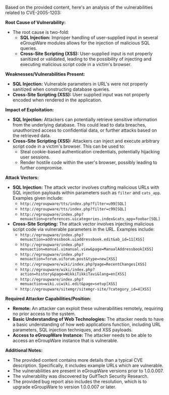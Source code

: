 Based on the provided content, here's an analysis of the vulnerabilities related to CVE-2005-1203:

**Root Cause of Vulnerability:**

*   The root cause is two-fold:
    *   **SQL Injection:**  Improper handling of user-supplied input in several eGroupWare modules allows for the injection of malicious SQL queries.
    *   **Cross-Site Scripting (XSS):** User-supplied input is not properly sanitized or validated, leading to the possibility of injecting and executing malicious script code in a victim's browser.

**Weaknesses/Vulnerabilities Present:**

*   **SQL Injection:**  Vulnerable parameters in URL's were not properly sanitized when constructing database queries.
*   **Cross-Site Scripting (XSS):** User supplied input was not properly encoded when rendered in the application.

**Impact of Exploitation:**

*   **SQL Injection:** Attackers can potentially retrieve sensitive information from the underlying database. This could lead to data breaches, unauthorized access to confidential data, or further attacks based on the retrieved data.
*   **Cross-Site Scripting (XSS):** Attackers can inject and execute arbitrary script code in a victim's browser. This can be used to:
    *   Steal cookie-based authentication credentials, potentially hijacking user sessions.
    *   Render hostile code within the user's browser, possibly leading to further compromise.

**Attack Vectors:**

*   **SQL Injection:** The attack vector involves crafting malicious URLs with SQL injection payloads within parameters such as `filter` and `cats_app`. Examples given include:
    *   `http://egroupware/tts/index.php?filter=u99[SQL]`
    *  `http://egroupware/tts/index.php?filter=c99[SQL]`
    * `http://egroupware/index.php?menuaction=preferences.uicategories.index&cats_app=foobar[SQL]`
*   **Cross-Site Scripting:** The attack vector involves injecting malicious script code via vulnerable parameters in the URL. Examples include:
    *   `http://egroupware/index.php?menuaction=addressbook.uiaddressbook.edit&ab_id=11[XSS]`
    *   `http://egroupware/index.php?menuaction=manual.uimanual.view&page=ManualAddressbook[XSS]`
    *   `http://egroupware/index.php?menuaction=forum.uiforum.post&type=new[XSS]`
    *   `http://egroupware/wiki/index.php?page=RecentChanges[XSS]`
    *   `http://egroupware/wiki/index.php?action=history&page=WikkiTikkiTavi&lang=en[XSS]`
     *   `http://egroupware/index.php?menuaction=wiki.uiwiki.edit&page=setup[XSS]`
    *   `http://egroupware/sitemgr/sitemgr-site/?category_id=4[XSS]`

**Required Attacker Capabilities/Position:**

*   **Remote:** An attacker can exploit these vulnerabilities remotely, requiring no prior access to the system.
*   **Basic Understanding of Web Technologies:** The attacker needs to have a basic understanding of how web applications function, including URL parameters, SQL injection techniques, and XSS payloads.
*   **Access to eGroupWare Instance:** The attacker needs to be able to access an eGroupWare instance that is vulnerable.

**Additional Notes:**

*   The provided content contains more details than a typical CVE description. Specifically, it includes example URLs which are vulnerable.
*   The vulnerabilities are present in eGroupWare versions prior to 1.0.0.007.
*   The vulnerability was discovered by GulfTech Security Research.
*   The provided bug report also includes the resolution, which is to upgrade eGroupWare to version 1.0.0.007 or later.